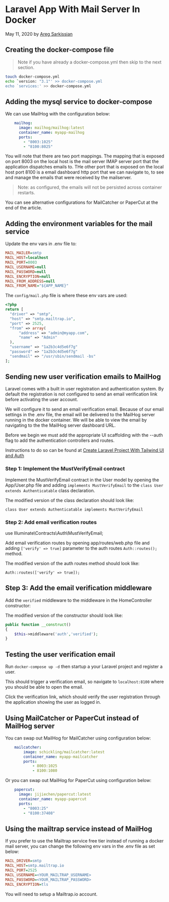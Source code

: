 # Laravel App With Mail Server In Docker

May 11, 2020 by [Areg Sarkissian](https://aregsar.com/about)

## Creating the docker-compose file

> Note if you have already a docker-compose.yml then skip to the next section.

```bash
touch docker-compose.yml
echo `version: "3.1"' >> docker-compose.yml
echo `services:' >> docker-compose.yml
```

## Adding the mysql service to docker-compose

We can use MailHog with the configuration below:

```yaml
    mailhog:
      image: mailhog/mailhog:latest
      container_name: myapp-mailhog
      ports:
        - "8003:1025"
        - "8100:8025"
```

You will note that there are two port mappings. The mapping that is exposed on port 8003 on the local host is the mail server IMAP server port that the application dispatches emails to.
THe other port that is exposed on the local host port 8100 is a  email dashboard http port that we can navigate to, to see and manage the emails that were received by the mailserver.

> Note: as configured, the emails will not be persisted across container restarts.

You can see alternative configurations for MailCatcher or PaperCut at the end of the article.

## Adding the environment variables for the mail service

Update the env vars in .env file to:

```ini
MAIL_MAILER=smtp
MAIL_HOST=localhost
MAIL_PORT=8003
MAIL_USERNAME=null
MAIL_PASSWORD=null
MAIL_ENCRYPTION=null
MAIL_FROM_ADDRESS=null
MAIL_FROM_NAME="${APP_NAME}"
```

The `config/mail.php` file is where these env vars are used:

```php
<?php
return [
  "driver" => "smtp",
  "host" => "smtp.mailtrap.io",
  "port" => 2525,
  "from" => array(
      "address" => "admin@myapp.com",
      "name" => "Admin"
  ),
  "username" => "1a2b3c4d5e6f7g"
  "password" => "1a2b3c4d5e6f7g"
  "sendmail" => "/usr/sbin/sendmail -bs"
];
```

## Sending new user verification emails to MailHog

Laravel comes with a built in user registration and authentication system.
By default the registration is not configured to send an email verification link before activating the user account.

We will configure it to send an email verification email. Because of our email settings in the .env file, the email will be delivered to the MailHog server running in the docker container. We will be able to view the email by navigating to the the MailHog server dashboard URL.

Before we begin we must add the appropriate UI scaffolding with the --auth flag to add the authentication controllers and routes.

Instructions to do so can be found at [Create Laravel Project With Tailwind UI and Auth](https://aregsar.com/blog/2020/create-laravel-project-with-tailwind-ui-and-auth/)

### Step 1: Implement the MustVerifyEmail contract

Implement the MustVerifyEmail contract in the User model by opening the App/User.php file and adding `implements MustVerifyEmail` to the
`class User extends Authenticatable` class declaration.

The modified version of the class declaration should look like:

`class User extends Authenticatable implements MustVerifyEmail`

### Step 2: Add email verification routes

use Illuminate\Contracts\Auth\MustVerifyEmail;

Add email verification routes by opening app/routes/web.php file and adding `['verify' => true]` parameter to the auth routes `Auth::routes();` method.

The modified version of the auth routes method should look like:

`Auth::routes(['verify' => true]);`

## Step 3: Add the email verification middleware

Add the `verified` middleware to the middleware in the HomeController constructor:

The modified version of the constructor should look like:

```php
public function __construct()
{
    $this->middleware('auth','verified');
}
```

## Testing the user verification email

Run `docker-compose up -d` then startup a your Laravel project and register a user.

This should trigger a verification email, so navigate to `localhost:8100` where you should be able to open the email.

Click the verification link, which should verify the user registration through the application showing the user as logged in.

## Using MailCatcher or PaperCut instead of MailHog server

You can swap out MailHog for MailCatcher using configuration below:

```yaml
    mailcatcher:
        image: schickling/mailcatcher:latest
        container_name: myapp-mailcatcher
        ports:
            - 8003:1025
            - 8100:1080
```

Or you can swap out MailHog for PaperCut using configuration below:

```yaml
    papercut:
      image: jijiechen/papercut:latest
      container_name: myapp-papercut
      ports:
        - "8003:25"
        - "8100:37408"
```

## Using the mailtrap service instead of MailHog

If you prefer to use the Mailtrap service free tier instead of running a docker mail server, you can change the following env vars in the .env file as set below:

```ini
MAIL_DRIVER=smtp  
MAIL_HOST=smtp.mailtrap.io  
MAIL_PORT=2525  
MAIL_USERNAME=<YOUR_MAILTRAP_USERNAME>  
MAIL_PASSWORD=<YOUR_MAILTRAP_PASSWORD>  
MAIL_ENCRYPTION=tls
```

You will need to setup a Mailtrap.io account.
